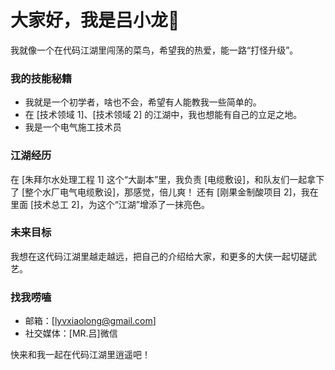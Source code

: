 # 大家好，我是吕小龙🤗

我就像一个在代码江湖里闯荡的菜鸟，希望我的热爱，能一路“打怪升级”。

### 我的技能秘籍
- 我就是一个初学者，啥也不会，希望有人能教我一些简单的。
- 在 [技术领域 1]、[技术领域 2] 的江湖中，我也想能有自己的立足之地。
- 我是一个电气施工技术员
### 江湖经历
在 [朱拜尔水处理工程 1] 这个“大副本”里，我负责 [电缆敷设]，和队友们一起拿下了 [整个水厂电气电缆敷设]，那感觉，倍儿爽！
还有 [刚果金制酸项目 2]，我在里面 [技术总工 2]，为这个“江湖”增添了一抹亮色。

### 未来目标
我想在这代码江湖里越走越远，把自己的介绍给大家，和更多的大侠一起切磋武艺。

### 找我唠嗑
- 邮箱：[lyvxiaolong@gmail.com]
- 社交媒体：[MR.吕]微信

快来和我一起在代码江湖里逍遥吧！
